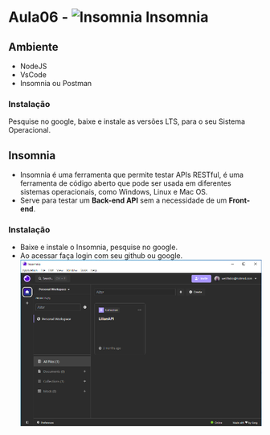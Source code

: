 # Aula06 - ![Insomnia](https://insomnia.rest/images/insomnia-logo.svg) Insomnia

## Ambiente
- NodeJS
- VsCode
- Insomnia ou Postman

### Instalação
Pesquise no google, baixe e instale as versões LTS, para o seu Sistema Operacional.

## Insomnia
- Insomnia é uma ferramenta que permite testar APIs RESTful, é uma ferramenta de código aberto que pode ser usada em diferentes sistemas operacionais, como Windows, Linux e Mac OS.
- Serve para testar um **Back-end API** sem a necessidade de um **Front-end**.

### Instalação
- Baixe e instale o Insomnia, pesquise no google.
- Ao acessar faça login com seu github ou google.<br>![Insomnia](./insomnia.png)

